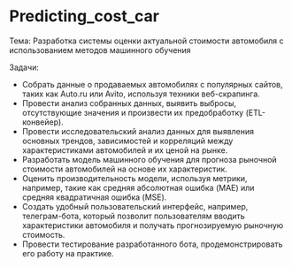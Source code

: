 # Predicting_cost_car

Тема: Разработка системы оценки актуальной стоимости автомобиля с использованием методов машинного обучения

Задачи: 
- Собрать данные о продаваемых автомобилях с популярных сайтов, таких как Auto.ru или Avito, используя техники веб-скрапинга.
- Провести анализ собранных данных, выявить выбросы, отсутствующие значения и произвести их предобработку (ETL-конвейер). 
- Провести исследовательский анализ данных  для выявления основных трендов, зависимостей и корреляций между характеристиками автомобилей и их ценой на рынке.
- Разработать модель машинного обучения для прогноза рыночной стоимости автомобилей на основе их характеристик.
- Оценить производительность модели, используя метрики, например, такие как средняя абсолютная ошибка (MAE) или средняя квадратичная ошибка (MSE). 
- Создать удобный пользовательский интерфейс, например, телеграм-бота, который позволит пользователям вводить характеристики автомобиля и получать прогнозируемую рыночную стоимость.
- Провести тестирование разработанного бота, продемонстрировать его работу на практике.

